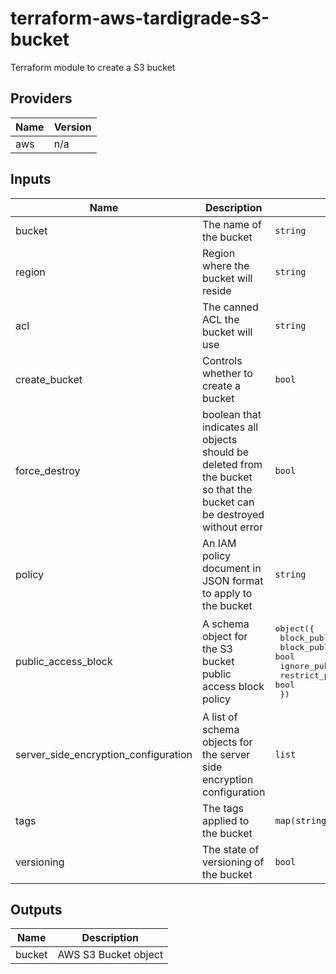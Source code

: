 # terraform-aws-tardigrade-s3-bucket

Terraform module to create a S3 bucket

<!-- BEGIN TFDOCS -->
## Providers

| Name | Version |
|------|---------|
| aws | n/a |

## Inputs

| Name | Description | Type | Default | Required |
|------|-------------|------|---------|:-----:|
| bucket | The name of the bucket | `string` | n/a | yes |
| region | Region where the bucket will reside | `string` | n/a | yes |
| acl | The canned ACL the bucket will use | `string` | `"private"` | no |
| create\_bucket | Controls whether to create a bucket | `bool` | `true` | no |
| force\_destroy | boolean that indicates all objects should be deleted from the bucket so that the bucket can be destroyed without error | `bool` | `false` | no |
| policy | An IAM policy document in JSON format to apply to the bucket | `string` | `""` | no |
| public\_access\_block | A schema object for the S3 bucket public access block policy | <pre>object({<br>    block_public_acls       = bool<br>    block_public_policy     = bool<br>    ignore_public_acls      = bool<br>    restrict_public_buckets = bool<br>  })<br></pre> | <pre>{<br>  "block_public_acls": true,<br>  "block_public_policy": true,<br>  "ignore_public_acls": true,<br>  "restrict_public_buckets": true<br>}<br></pre> | no |
| server\_side\_encryption\_configuration | A list of schema objects for the server side encryption configuration | `list` | `[]` | no |
| tags | The tags applied to the bucket | `map(string)` | `{}` | no |
| versioning | The state of versioning of the bucket | `bool` | `false` | no |

## Outputs

| Name | Description |
|------|-------------|
| bucket | AWS S3 Bucket object |

<!-- END TFDOCS -->
